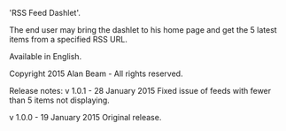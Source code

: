 'RSS Feed Dashlet'.

The end user may bring the dashlet to his home page and get the 5 latest items from a specified RSS URL.

Available in English.

Copyright 2015 Alan Beam - All rights reserved.

Release notes:
v 1.0.1 - 28 January 2015
Fixed issue of feeds with fewer than 5 items not displaying.

v 1.0.0 - 19 January 2015
Original release.
